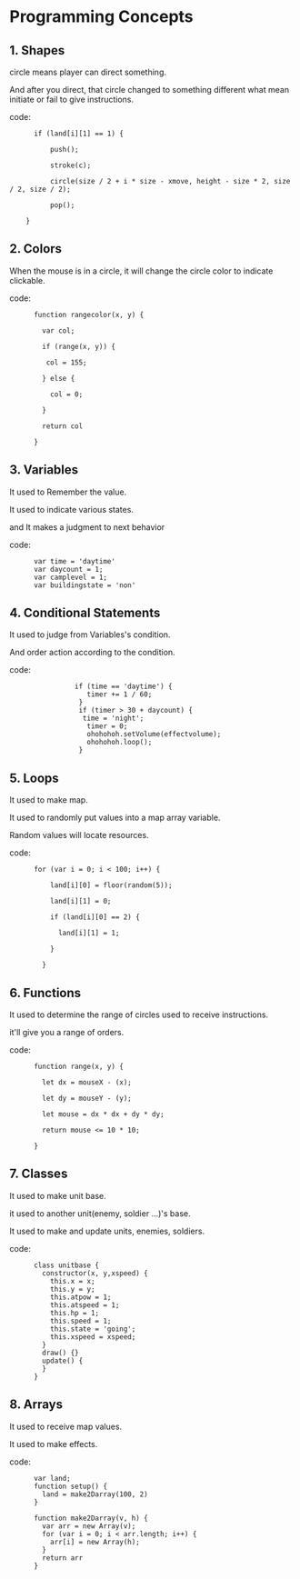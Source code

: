 # Programming Concepts


## 1. Shapes
circle means player can direct something. 

And after you direct, that circle changed to something different what mean initiate or fail to give instructions.


code:



          if (land[i][1] == 1) {

              push();
          
              stroke(c);
          
              circle(size / 2 + i * size - xmove, height - size * 2, size / 2, size / 2);
              
              pop();
          
        }
        





## 2. Colors
When the mouse is in a circle, it will change the circle color to indicate clickable.


code:


          function rangecolor(x, y) {
          
            var col;
            
            if (range(x, y)) {
           
             col = 155;
             
            } else {
            
              col = 0;
              
            }
            
            return col
            
          }





## 3. Variables

It used to Remember the value.

It used to indicate various states.

and It makes a judgment to next behavior


code:

          var time = 'daytime'
          var daycount = 1;
          var camplevel = 1;
          var buildingstate = 'non'




## 4. Conditional Statements
It used to judge from Variables's condition.

And order action according to the condition.

code:

                    if (time == 'daytime') {
                       timer += 1 / 60;
                     }
                     if (timer > 30 + daycount) {
                      time = 'night';
                       timer = 0;
                       ohohohoh.setVolume(effectvolume);
                       ohohohoh.loop();
                     }


## 5. Loops

It used to make map.

It used to randomly put values into a map array variable.

Random values will locate resources.

code:

          for (var i = 0; i < 100; i++) {
          
              land[i][0] = floor(random(5));
              
              land[i][1] = 0;
              
              if (land[i][0] == 2) {
              
                land[i][1] = 1;
                
              }
              
            }
            

## 6. Functions
It used to determine the range of circles used to receive instructions.

it'll give you a range of orders.


code:

          function range(x, y) {
          
            let dx = mouseX - (x);
            
            let dy = mouseY - (y);
            
            let mouse = dx * dx + dy * dy;
            
            return mouse <= 10 * 10;
            
          }




## 7. Classes
It used to make unit base.

it used to another unit(enemy, soldier ...)'s base.

It used to make and update units, enemies, soldiers.

code:

          class unitbase {
            constructor(x, y,xspeed) {
              this.x = x;
              this.y = y;
              this.atpow = 1;
              this.atspeed = 1;
              this.hp = 1;
              this.speed = 1;
              this.state = 'going';
              this.xspeed = xspeed;
            }
            draw() {}
            update() {
            }
          }





## 8. Arrays
It used to receive map values.

It used to make effects.

code:

          var land;
          function setup() {
            land = make2Darray(100, 2)
          }

          function make2Darray(v, h) {
            var arr = new Array(v);
            for (var i = 0; i < arr.length; i++) {
              arr[i] = new Array(h);
            }
            return arr
          }



